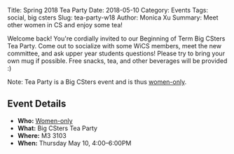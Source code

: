 Title: Spring 2018 Tea Party
Date: 2018-05-10
Category: Events
Tags: social, big csters
Slug: tea-party-w18
Author: Monica Xu
Summary: Meet other women in CS and enjoy some tea!

Welcome back! You're cordially invited to our Beginning of Term 
Big CSters Tea Party. Come out to socialize with some WiCS members, 
meet the new committee, and ask upper year students questions! 
Please try to bring your own mug if possible. Free snacks, tea, and 
other beverages will be provided :)

Note: Tea Party is a Big CSters event and is thus 
[women-only]({filename}/pages/faq.md).

## Event Details ##

+ **Who:** [Women-only]({filename}/pages/faq.md)
+ **What:** Big CSters Tea Party
+ **Where:** M3 3103
+ **When:** Thursday May 10, 4:00&ndash;6:00PM
